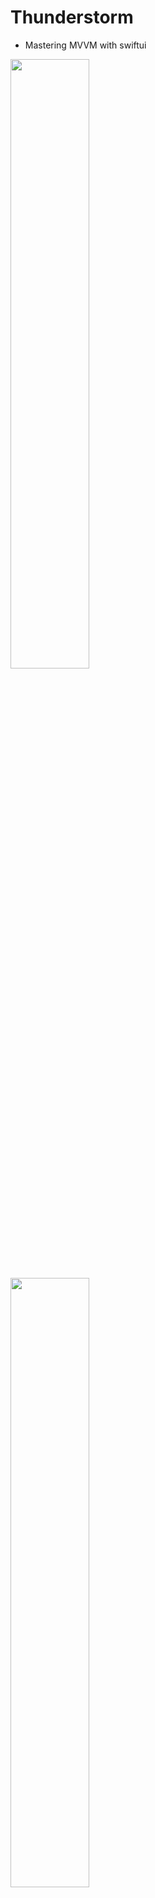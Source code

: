 # Thunderstorm
 - Mastering MVVM with swiftui
 
<img src="https://github.com/mbayi-ios/Thunderstorm/assets/91916741/998f3ca9-f4bd-4609-85ad-0ef3d221c5dc" width ="50%" />
<img src="https://github.com/mbayi-ios/Thunderstorm/assets/91916741/6fcb3f8c-5e6b-4de6-92be-2f9c7b697dbf" width="50%" />
<img src="https://github.com/mbayi-ios/Thunderstorm/assets/91916741/4df42e73-4466-4aa6-999a-c32787e11b39" width="50%" />
<img src="https://github.com/mbayi-ios/Thunderstorm/assets/91916741/9c489109-ee7c-48fd-b9b8-a8c8eec9e2c8" width="50%" />


| screenshots    | screenshots |
| ----------- | ----------- |
| Header      | Title       |
| Paragraph   | Text        |
